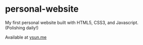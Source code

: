 # personal-website
My first personal website built with HTML5, CSS3, and Javascript. (Polishing daily!)

Available at [ysun.me](ysun.me)

